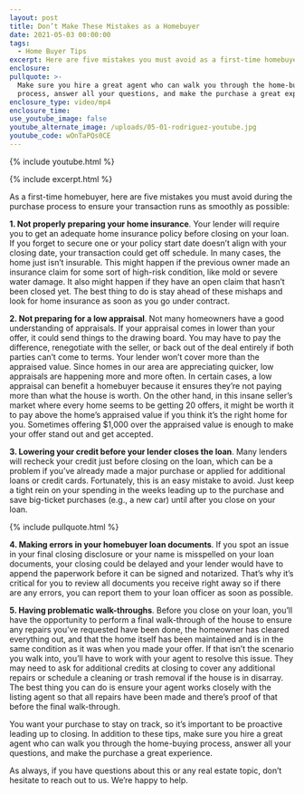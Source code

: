 ```yaml
---
layout: post
title: Don’t Make These Mistakes as a Homebuyer
date: 2021-05-03 00:00:00
tags:
  - Home Buyer Tips
excerpt: Here are five mistakes you must avoid as a first-time homebuyer.
enclosure:
pullquote: >-
  Make sure you hire a great agent who can walk you through the home-buying
  process, answer all your questions, and make the purchase a great experience.
enclosure_type: video/mp4
enclosure_time:
use_youtube_image: false
youtube_alternate_image: /uploads/05-01-rodriguez-youtube.jpg
youtube_code: wOnTaPQs0CE
---
```

{% include youtube.html %}

{% include excerpt.html %}

As a first-time homebuyer, here are five mistakes you must avoid during the purchase process to ensure your transaction runs as smoothly as possible:

**1\. Not properly preparing your home insurance**. Your lender will require you to get an adequate home insurance policy before closing on your loan. If you forget to secure one or your policy start date doesn’t align with your closing date, your transaction could get off schedule. In many cases, the home just isn’t insurable. This might happen if the previous owner made an insurance claim for some sort of high-risk condition, like mold or severe water damage. It also might happen if they have an open claim that hasn’t been closed yet. The best thing to do is stay ahead of these mishaps and look for home insurance as soon as you go under contract.

**2\. Not preparing for a low appraisal**. Not many homeowners have a good understanding of appraisals. If your appraisal comes in lower than your offer, it could send things to the drawing board. You may have to pay the difference, renegotiate with the seller, or back out of the deal entirely if both parties can’t come to terms. Your lender won’t cover more than the appraised value. Since homes in our area are appreciating quicker, low appraisals are happening more and more often. In certain cases, a low appraisal can benefit a homebuyer because it ensures they’re not paying more than what the house is worth. On the other hand, in this insane seller’s market where every home seems to be getting 20 offers, it might be worth it to pay above the home’s appraised value if you think it’s the right home for you. Sometimes offering $1,000 over the appraised value is enough to make your offer stand out and get accepted.

**3\. Lowering your credit before your lender closes the loan**. Many lenders will recheck your credit just before closing on the loan, which can be a problem if you’ve already made a major purchase or applied for additional loans or credit cards. Fortunately, this is an easy mistake to avoid. Just keep a tight rein on your spending in the weeks leading up to the purchase and save big-ticket purchases (e.g., a new car) until after you close on your loan.

{% include pullquote.html %}

**4\. Making errors in your homebuyer loan documents**. If you spot an issue in your final closing disclosure or your name is misspelled on your loan documents, your closing could be delayed and your lender would have to append the paperwork before it can be signed and notarized. That’s why it’s critical for you to review all documents you receive right away so if there are any errors, you can report them to your loan officer as soon as possible.

**5\. Having problematic walk-throughs**. Before you close on your loan, you’ll have the opportunity to perform a final walk-through of the house to ensure any repairs you’ve requested have been done, the homeowner has cleared everything out, and that the home itself has been maintained and is in the same condition as it was when you made your offer. If that isn’t the scenario you walk into, you’ll have to work with your agent to resolve this issue. They may need to ask for additional credits at closing to cover any additional repairs or schedule a cleaning or trash removal if the house is in disarray. The best thing you can do is ensure your agent works closely with the listing agent so that all repairs have been made and there’s proof of that before the final walk-through.

You want your purchase to stay on track, so it’s important to be proactive leading up to closing. In addition to these tips, make sure you hire a great agent who can walk you through the home-buying process, answer all your questions, and make the purchase a great experience.

As always, if you have questions about this or any real estate topic, don’t hesitate to reach out to us. We’re happy to help.
